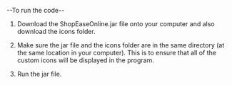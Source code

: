 --To run the code--

1. Download the ShopEaseOnline.jar file onto your computer and also download the icons folder.

2. Make sure the jar file and the icons folder are in the same directory (at the same location in your computer).
This is to ensure that all of the custom icons will be displayed in the program.

3. Run the jar file.
